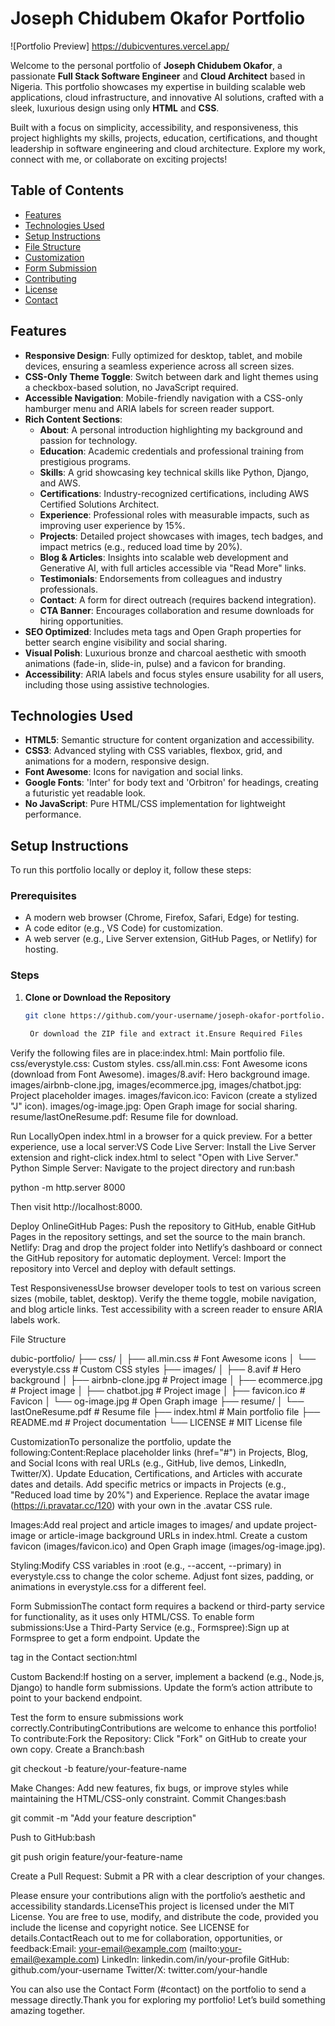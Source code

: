 <!-- README.md -->
# Joseph Chidubem Okafor Portfolio

![Portfolio Preview] https://dubicventures.vercel.app/

Welcome to the personal portfolio of **Joseph Chidubem Okafor**, a passionate **Full Stack Software Engineer** and **Cloud Architect** based in Nigeria. This portfolio showcases my expertise in building scalable web applications, cloud infrastructure, and innovative AI solutions, crafted with a sleek, luxurious design using only **HTML** and **CSS**.

Built with a focus on simplicity, accessibility, and responsiveness, this project highlights my skills, projects, education, certifications, and thought leadership in software engineering and cloud architecture. Explore my work, connect with me, or collaborate on exciting projects!

## Table of Contents
- [Features](#features)
- [Technologies Used](#technologies-used)
- [Setup Instructions](#setup-instructions)
- [File Structure](#file-structure)
- [Customization](#customization)
- [Form Submission](#form-submission)
- [Contributing](#contributing)
- [License](#license)
- [Contact](#contact)

## Features
- **Responsive Design**: Fully optimized for desktop, tablet, and mobile devices, ensuring a seamless experience across all screen sizes.
- **CSS-Only Theme Toggle**: Switch between dark and light themes using a checkbox-based solution, no JavaScript required.
- **Accessible Navigation**: Mobile-friendly navigation with a CSS-only hamburger menu and ARIA labels for screen reader support.
- **Rich Content Sections**:
  - **About**: A personal introduction highlighting my background and passion for technology.
  - **Education**: Academic credentials and professional training from prestigious programs.
  - **Skills**: A grid showcasing key technical skills like Python, Django, and AWS.
  - **Certifications**: Industry-recognized certifications, including AWS Certified Solutions Architect.
  - **Experience**: Professional roles with measurable impacts, such as improving user experience by 15%.
  - **Projects**: Detailed project showcases with images, tech badges, and impact metrics (e.g., reduced load time by 20%).
  - **Blog & Articles**: Insights into scalable web development and Generative AI, with full articles accessible via "Read More" links.
  - **Testimonials**: Endorsements from colleagues and industry professionals.
  - **Contact**: A form for direct outreach (requires backend integration).
  - **CTA Banner**: Encourages collaboration and resume downloads for hiring opportunities.
- **SEO Optimized**: Includes meta tags and Open Graph properties for better search engine visibility and social sharing.
- **Visual Polish**: Luxurious bronze and charcoal aesthetic with smooth animations (fade-in, slide-in, pulse) and a favicon for branding.
- **Accessibility**: ARIA labels and focus styles ensure usability for all users, including those using assistive technologies.

## Technologies Used
- **HTML5**: Semantic structure for content organization and accessibility.
- **CSS3**: Advanced styling with CSS variables, flexbox, grid, and animations for a modern, responsive design.
- **Font Awesome**: Icons for navigation and social links.
- **Google Fonts**: 'Inter' for body text and 'Orbitron' for headings, creating a futuristic yet readable look.
- **No JavaScript**: Pure HTML/CSS implementation for lightweight performance.

## Setup Instructions
To run this portfolio locally or deploy it, follow these steps:

### Prerequisites
- A modern web browser (Chrome, Firefox, Safari, Edge) for testing.
- A code editor (e.g., VS Code) for customization.
- A web server (e.g., Live Server extension, GitHub Pages, or Netlify) for hosting.

### Steps
1. **Clone or Download the Repository**
   ```bash
   git clone https://github.com/your-username/joseph-okafor-portfolio.git

    Or download the ZIP file and extract it.Ensure Required Files
Verify the following files are in place:index.html: Main portfolio file.
css/everystyle.css: Custom styles.
css/all.min.css: Font Awesome icons (download from Font Awesome).
images/8.avif: Hero background image.
images/airbnb-clone.jpg, images/ecommerce.jpg, images/chatbot.jpg: Project placeholder images.
images/favicon.ico: Favicon (create a stylized "J" icon).
images/og-image.jpg: Open Graph image for social sharing.
resume/lastOneResume.pdf: Resume file for download.

Run LocallyOpen index.html in a browser for a quick preview.
For a better experience, use a local server:VS Code Live Server: Install the Live Server extension and right-click index.html to select "Open with Live Server."
Python Simple Server: Navigate to the project directory and run:bash

python -m http.server 8000

Then visit http://localhost:8000.

Deploy OnlineGitHub Pages: Push the repository to GitHub, enable GitHub Pages in the repository settings, and set the source to the main branch.
Netlify: Drag and drop the project folder into Netlify’s dashboard or connect the GitHub repository for automatic deployment.
Vercel: Import the repository into Vercel and deploy with default settings.

Test ResponsivenessUse browser developer tools to test on various screen sizes (mobile, tablet, desktop).
Verify the theme toggle, mobile navigation, and blog article links.
Test accessibility with a screen reader to ensure ARIA labels work.

File Structure

dubic-portfolio/
├── css/
│   ├── all.min.css         # Font Awesome icons
│   └── everystyle.css      # Custom CSS styles
├── images/
│   ├── 8.avif             # Hero background
│   ├── airbnb-clone.jpg   # Project image
│   ├── ecommerce.jpg      # Project image
│   ├── chatbot.jpg        # Project image
│   ├── favicon.ico        # Favicon
│   └── og-image.jpg       # Open Graph image
├── resume/
│   └── lastOneResume.pdf  # Resume file
├── index.html             # Main portfolio file
├── README.md              # Project documentation
└── LICENSE                # MIT License file

CustomizationTo personalize the portfolio, update the following:Content:Replace placeholder links (href="#") in Projects, Blog, and Social Icons with real URLs (e.g., GitHub, live demos, LinkedIn, Twitter/X).
Update Education, Certifications, and Articles with accurate dates and details.
Add specific metrics or impacts in Projects (e.g., "Reduced load time by 20%") and Experience.
Replace the avatar image (https://i.pravatar.cc/120) with your own in the .avatar CSS rule.

Images:Add real project and article images to images/ and update project-image or article-image background URLs in index.html.
Create a custom favicon (images/favicon.ico) and Open Graph image (images/og-image.jpg).

Styling:Modify CSS variables in :root (e.g., --accent, --primary) in everystyle.css to change the color scheme.
Adjust font sizes, padding, or animations in everystyle.css for a different feel.

Form SubmissionThe contact form requires a backend or third-party service for functionality, as it uses only HTML/CSS. To enable form submissions:Use a Third-Party Service (e.g., Formspree):Sign up at Formspree to get a form endpoint.
Update the <form> tag in the Contact section:html

<form action="https://formspree.io/f/your-form-id" method="POST">

Custom Backend:If hosting on a server, implement a backend (e.g., Node.js, Django) to handle form submissions.
Update the form’s action attribute to point to your backend endpoint.

Test the form to ensure submissions work correctly.ContributingContributions are welcome to enhance this portfolio! To contribute:Fork the Repository: Click "Fork" on GitHub to create your own copy.
Create a Branch:bash

git checkout -b feature/your-feature-name

Make Changes: Add new features, fix bugs, or improve styles while maintaining the HTML/CSS-only constraint.
Commit Changes:bash

git commit -m "Add your feature description"

Push to GitHub:bash

git push origin feature/your-feature-name

Create a Pull Request: Submit a PR with a clear description of your changes.

Please ensure your contributions align with the portfolio’s aesthetic and accessibility standards.LicenseThis project is licensed under the MIT License. You are free to use, modify, and distribute the code, provided you include the license and copyright notice. See LICENSE for details.ContactReach out to me for collaboration, opportunities, or feedback:Email: your-email@example.com (mailto:your-email@example.com)
LinkedIn: linkedin.com/in/your-profile
GitHub: github.com/your-username
Twitter/X: twitter.com/your-handle

You can also use the Contact Form (#contact) on the portfolio to send a message directly.Thank you for exploring my portfolio! Let’s build something amazing together. 

